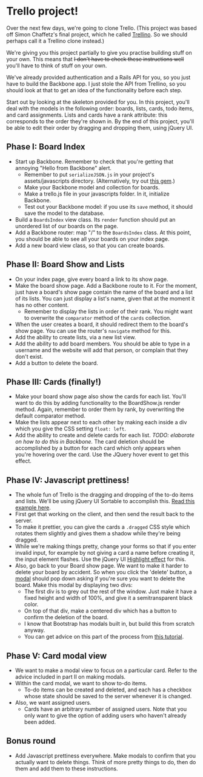 # Trello project!

Over the next few days, we're going to clone Trello. (This project was based off Simon Chaffetz's final project, which he called [Trellino](http://trellino.herokuapp.com/). So we should perhaps call it a Trellino clone instead.)

We're giving you this project partially to give you practise building stuff on your own. This means that ~~I don't have to check these instructions well~~ you'll have to think of stuff on your own.

We've already provided authentication and a Rails API for you, so you just have to build the Backbone app. I just stole the API from Trellino, so you should look at that to get an idea of the functionality before each step.

Start out by looking at the skeleton provided for you. In this project, you'll deal with the models in the following order: boards, lists, cards, todo items, and card assignments. Lists and cards have a rank attribute: this corresponds to the order they're shown in. By the end of this project, you'll be able to edit their order by dragging and dropping them, using jQuery UI.

## Phase I: Board Index

* Start up Backbone. Remember to check that you're getting that annoying "Hello from Backbone" alert.
  * Remember to put `serializeJSON.js` in your project's assets/javascripts directory. (Alternatively, try out [this gem](http://rubygems.org/gems/serialize_json-rails).)
  * Make your Backbone model and collection for boards.
  * Make a trello.js file in your javascripts folder. In it, initialize Backbone.
  * Test out your Backbone model: if you use its `save` method, it should save the model to the database.
* Build a `BoardsIndex` view class. Its `render` function should put an unordered list of our boards on the page.
* Add a Backbone router: map "/" to the `BoardsIndex` class. At this point, you should be able to see all your boards on your index page.
* Add a new board view class, so that you can create boards.

## Phase II: Board Show and Lists

* On your index page, give every board a link to its show page.
* Make the board show page. Add a Backbone route to it. For the moment, just have a board's show page contain the name of the board and a list of its lists. You can just display a list's name, given that at the moment it has no other content.
  * Remember to display the lists in order of their rank. You might want to overwrite the `comparator` method of the `cards` collection.
* When the user creates a board, it should redirect them to the board's show page. You can use the router's `navigate` method for this.
* Add the ability to create lists, via a new list view.
* Add the ability to add board members. You should be able to type in a username and the website will add that person, or complain that they don't exist.
* Add a button to delete the board.

## Phase III: Cards (finally!)

* Make your board show page also show the cards for each list. You'll want to do this by adding functionality to the BoardShow.js render method. Again, remember to order them by rank, by overwriting the default comparator method.
* Make the lists appear next to each other by making each inside a div which you give the CSS setting `float: left`.
* Add the ability to create and delete cards for each list. *TODO: elaborate on how to do this in Backbone.* The card deletion should be accomplished by a button for each card which only appears when you're hovering over the card. Use the JQuery hover event to get this effect.

## Phase IV: Javascript prettiness!

* The whole fun of Trello is the dragging and dropping of the to-do items and lists. We'll be using jQuery UI Sortable to accomplish this. [Read this example here](http://stackoverflow.com/a/15635201).
* First get that working on the client, and then send the result back to the server.
* To make it prettier, you can give the cards a `.dragged` CSS style which rotates them slightly and gives them a shadow while they're being dragged.
* While we're making things pretty, change your forms so that if you enter invalid input, for example by not giving a card a name before creating it, the input element flashes. Use the jQuery UI [Highlight effect](https://api.jqueryui.com/highlight-effect/) for this.
* Also, go back to your Board show page. We want to make it harder to delete your board by accident. So when you click the 'delete' button, a [modal](http://getbootstrap.com/javascript/#modals) should pop down asking if you're sure you want to delete the board. Make this modal by displaying two divs:
  * The first div is to grey out the rest of the window. Just make it have a fixed height and width of 100%, and give it a semitransparent black color.
  * On top of that div, make a centered div which has a button to confirm the deletion of the board.
  * I know that Bootstrap has modals built in, but build this from scratch anyway.
  * You can get advice on this part of the process from [this tutorial](http://www.jacklmoore.com/notes/jquery-modal-tutorial/).

## Phase V: Card modal view

* We want to make a modal view to focus on a particular card. Refer to the advice included in part II on making modals.
* Within the card modal, we want to show to-do items.
  * To-do items can be created and deleted, and each has a checkbox whose state should be saved to the server whenever it is changed.
* Also, we want assigned users.
  * Cards have an arbitrary number of assigned users. Note that you only want to give the option of adding users who haven't already been added.

## Bonus round

* Add Javascript prettiness everywhere. Make modals to confirm that you actually want to delete things. Think of more pretty things to do, then do them and add them to these instructions.
